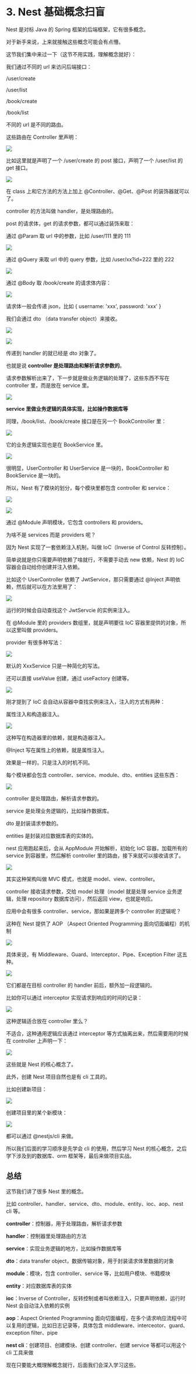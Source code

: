 # 3. Nest 基础概念扫盲

Nest 是对标 Java 的 Spring 框架的后端框架，它有很多概念。

对于新手来说，上来就接触这些概念可能会有点懵。

这节我们集中来过一下（这节不用实践，理解概念就好）：

我们通过不同的 url 来访问后端接口：

/user/create

/user/list

/book/create

/book/list

不同的 url 是不同的路由。

这些路由在 Controller 里声明：

![](./images/a830f1b4f32c5c70c78a82cd0e5c6f84.webp )

比如这里就是声明了一个 /user/create 的 post 接口，声明了一个 /user/list 的 get 接口。

![](./images/207721840a98cde1b02ccf4133cd52da.webp )

在 class 上和它方法的方法上加上 @Controller、@Get、@Post 的装饰器就可以了。

controller 的方法叫做 handler，是处理路由的。

post 的请求体，get 的请求参数，都可以通过装饰来取：

通过 @Param 取 url 中的参数，比如 /user/111 里的 111

![](./images/99cc5ec10703cd3de887937dcf559a55.webp )

通过 @Query 来取 url 中的 query 参数，比如 /user/xx?id=222 里的 222

![](./images/32676056a05852a821d93e22f42b0165.webp )

通过 @Body 取 /book/create 的请求体内容：

![](./images/fcaedb528f43348438e988fc42c2717c.webp )

请求体一般会传递 json，比如 { username: 'xxx', password: 'xxx' }

我们会通过 dto （data transfer object）来接收。

![](./images/dfd84b0fa042472e821a0ab9333debc2.webp )

![](./images/200be09c68f082fd57b692f8c6c8b434.webp )

传递到 handler 的就已经是 dto 对象了。

也就是说 **controller 是处理路由和解析请求参数的**。

请求参数解析出来了，下一步就是做业务逻辑的处理了，这些东西不写在 controller 里，而是放在 service 里。

![](./images/5ff1876f6ee2c269369c7f989a7821c8.webp )

**service 里做业务逻辑的具体实现，比如操作数据库等**

同理，/book/list、/book/create 接口是在另一个 BookController 里：

![](./images/c702963d865b490af390892b1919ffc5.webp )

它的业务逻辑实现也是在 BookService 里。

![](./images/e28c92b78cfc6ba0e0c45861a8d40ea0.webp )

很明显，UserController 和 UserService 是一块的，BookController 和 BookService 是一块的。

所以，Nest 有了模块的划分，每个模块里都包含 controller 和 service：

![](./images/3ca68dac1829b20ba8fd4b31b6736d88.webp )

![](./images/6cdcb113812c27296c75437d55dc272e.webp )

通过 @Module 声明模块，它包含 controllers 和 providers。

为啥不是 services 而是 providers 呢？

因为 Nest 实现了一套依赖注入机制，叫做 IoC（Inverse of Control 反转控制）。

简单说就是你只需要声明依赖了啥就行，不需要手动去 new 依赖，Nest 的 IoC 容器会自动给你创建并注入依赖。

比如这个 UserController 依赖了 JwtService，那只需要通过 @Inject 声明依赖，然后就可以在方法里用了：

![](./images/17a1873682ac4a6e8c282bc155fed65c.webp )

运行的时候会自动查找这个 JwtServcie 的实例来注入。

在 @Module 里的 providers 数组里，就是声明要往 IoC 容器里提供的对象，所以这里叫做 providers。

provider 有很多种写法：

![](./images/f2b1245ae9b0161681d3c740ca4843e4.webp )

默认的 XxxService 只是一种简化的写法。

还可以直接 useValue 创建，通过 useFactory 创建等。

![](./images/a9f81779507f22ca0614a61b94d34f9a.webp )

刚才提到了 IoC 会自动从容器中查找实例来注入，注入的方式有两种：

属性注入和构造器注入。

![](./images/7b8955e22319575176aed988fe1b8532.webp )

这种写在构造器里的依赖，就是构造器注入。

@Inject 写在属性上的依赖，就是属性注入。

效果是一样的，只是注入的时机不同。

每个模块都会包含 controller、service、module、dto、entities 这些东西：

![](./images/0c7276851c362666ae001a44bcf2cd05.webp )

controller 是处理路由，解析请求参数的。

service 是处理业务逻辑的，比如操作数据库。

dto 是封装请求参数的。

entities 是封装对应数据库表的实体的。

nest 应用跑起来后，会从 AppModule 开始解析，初始化 IoC 容器，加载所有的 service 到容器里，然后解析 controller 里的路由，接下来就可以接收请求了。

![](./images/83631cebcbdd5e016ffb4d6b991e863f.webp )

其实这种架构叫做 MVC 模式，也就是 model、view、controller。

controller 接收请求参数，交给 model 处理（model 就是处理 service 业务逻辑，处理 repository 数据库访问），然后返回 view，也就是响应。

应用中会有很多 controller、service，那如果是跨多个 controller 的逻辑呢？

这种在 Nest 提供了 AOP （Aspect Oriented Programming 面向切面编程）的机制

![](./images/618d4dfb2603433fe2ec5001558d6a94.webp )

具体来说，有 Middleware、Guard、Interceptor、Pipe、Exception Filter 这五种。

![](./images/ead27d2632f00186c107126b849f6b41.webp )

它们都是在目标 controller 的 handler 前后，额外加一段逻辑的。

比如你可以通过 interceptor 实现请求到响应的时间的记录：

![](./images/82e838ff4703dd3c58b5b8cc056bec18.webp )

这种逻辑适合放在 controller 里么？

不适合，这种通用逻辑应该通过 interceptor 等方式抽离出来，然后需要用的时候在 controller 上声明一下：

![](./images/26a32ed31bf9b2aa28cdfd47255741e0.webp )

这些就是 Nest 的核心概念了。

此外，创建 Nest 项目自然也是有 cli 工具的。

比如创建新项目：

![](./images/939668a39aa18cd460efebf6d3b87746.webp )

创建项目里的某个新模块：

![](./images/af13ddc69345d3f5360960ca1a00d43d.webp )

都可以通过 @nestjs/cli 来做。

所以我们后面的学习顺序是先学会 cli 的使用，然后学习 Nest 的核心概念，之后学下涉及到的数据库、orm 框架等，最后来做项目实战。

## 总结

这节我们讲了很多 Nest 里的概念。

比如 controller、handler、service、dto、module、entity、ioc、aop、nest cli 等。

**controller**：控制器，用于处理路由，解析请求参数

**handler**：控制器里处理路由的方法

**service**：实现业务逻辑的地方，比如操作数据库等

**dto**：data transfer object，数据传输对象，用于封装请求体里数据的对象

**module**：模块，包含 controller、service 等，比如用户模块、书籍模块

**entity**：对应数据库表的实体

**ioc**：Inverse of Controller，反转控制或者叫依赖注入，只要声明依赖，运行时 Nest 会自动注入依赖的实例

**aop**：Aspect Oriented Programming 面向切面编程，在多个请求响应流程中可以复用的逻辑，比如日志记录等，具体包含 middleware、interceotor、guard、exception filter、pipe

**nest cli**：创建项目、创建模块、创建 controller、创建 service 等都可以用这个 cli 工具来做

现在只要能大概理解概念就行，后面我们会深入学习这些。

